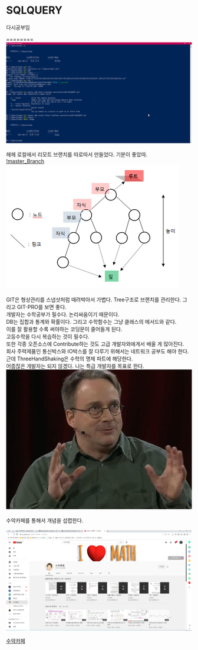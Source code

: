 # SQLQUERY
다시공부임

========
<img src ="https://github.com/ochestra365/SQLQUERY/blob/master/Image/20210812110811001.png"><br><br>
헤헤 로컬에서 리모트 브랜치를 따로따서 만들었다. 기분이 좋았따.<br>
[!master_Branch](https://github.com/ochestra365/SQLQUERY/tree/master)<br>
<img src="https://github.com/ochestra365/SQLQUERY/blob/master/Image/2709A1455541CDCF19.png"><br><br>
GIT은 형상관리를 스냅샷처럼 때려박아서 가볍다. Tree구조로 브랜치를 관리한다. 그리고 GIT-PRO를 보면 좋다.<br>
개발자는 수학공부가 필수다. 논리싸움이기 때문이다.<br>
DB는 집합과 통계와 확률이다. 그리고 수학함수는 그냥 클래스의 메서드와 같다.<br>
이를 잘 활용할 수록 써야하는 코딩문이 줄어들게 된다.<br>
고등수학을 다시 복습하는 것이 필수다.<br>
또한 각종 오픈소스에 Contribute하는 것도 고급 개발자와에게서 배울 게 많아진다.<br>
회사 주력제품인 통신박스와 IO박스를 잘 다루기 위해서는 네트워크 공부도 해야 한다.<br>
근데 ThreeHandShaking은 수학의 명제 파트에 해당한다.<br>
어줍잖은 개발자는 되지 않겠다. 나는 특급 개발자를 목표로 한다.<br>
<img src="https://github.com/ochestra365/SQLQUERY/blob/master/Image/%EB%A6%AC%EB%88%84%EC%8A%A4%20%ED%86%A0%EB%B0%9C%EC%A6%88.jpg"><br><br>
수악카페를 통해서 개념을 섭렵한다.
<br><br>
<img src="https://github.com/ochestra365/SQLQUERY/blob/master/Image/20210812120053001.png">

[수악카페](https://www.youtube.com/user/minipole)
